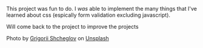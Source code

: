 This project was fun to do. I *was* able to implement the many things that I've learned about css (espically form validation excluding javascript).

Will come back to the project to improve the projects 

Photo by <a href="https://unsplash.com/@shegiva?utm_content=creditCopyText&utm_medium=referral&utm_source=unsplash">Grigorii Shcheglov</a> on <a href="https://unsplash.com/photos/an-aerial-view-of-a-body-of-water-rnejLwmsW1c?utm_content=creditCopyText&utm_medium=referral&utm_source=unsplash">Unsplash</a>
